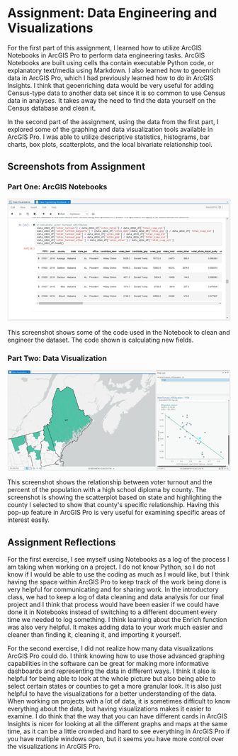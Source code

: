 # Assignment: Data Engineering and Visualizations

For the first part of this assignment, I learned how to utilize ArcGIS Notebooks in ArcGIS Pro to perform data engineering tasks. ArcGIS Notebooks are built using cells tha contain executable Python code, or explanatory text/media using Markdown. I also learned how to geoenrich data in ArcGIS Pro, which I had previously learned how to do in ArcGIS Insights. I think that geoenriching data would be very useful for adding Census-type data to another data set since it is so common to use Census data in analyses. It takes away the need to find the data yourself on the Census database and clean it.  

In the second part of the assignment, using the data from the first part, I explored some of the graphing and data visualization tools available in ArcGIS Pro. I was able to utilize descriptive statistics, histograms, bar charts, box plots, scatterplots, and the local bivariate relationship tool.

## Screenshots from Assignment

### Part One: ArcGIS Notebooks
![Screenshot of Notebooks](Notebook.png)

This screenshot shows some of the code used in the Notebook to clean and engineer the dataset. The code shown is calculating new fields.

### Part Two: Data Visualization
![Screenshot of Map](Maps.png)

This screenshot shows the relationship between voter turnout and the percent of the population with a high school diploma by county. The screenshot is showing the scatterplot based on state and highlighting the county I selected to show that county's specific relationship. Having this pop-up feature in ArcGIS Pro is very useful for examining specific areas of interest easily.

## Assignment Reflections

For the first exercise, I see myself using Notebooks as a log of the process I am taking when working on a project. I do not know Python, so I do not know if I would be able to use the coding as much as I would like, but I think having the space within ArcGIS Pro to keep track of the work being done is very helpful for communicating and for sharing work. In the introductory class, we had to keep a log of data cleaning and data analysis for our final project and I think that process would have been easier if we could have done it in Notebooks instead of switching to a different document every time we needed to log something. I think learning about the Enrich function was also very helpful. It makes adding data to your work much easier and cleaner than finding it, cleaning it, and importing it yourself.  

For the second exercise, I did not realize how many data visualizations ArcGIS Pro could do. I think knowing how to use those advanced graphing capabilities in the software can be great for making more informative dashboards and representing the data in different ways. I think it also is helpful for being able to look at the whole picture but also being able to select certain states or counties to get a more granular look. It is also just helpful to have the visualizations for a better understanding of the data. When working on projects with a lot of data, it is sometimes difficult to know everything about the data, but having visualizations makes it easier to examine. I do think that the way that you can have different cards in ArcGIS Insights is nicer for looking at all the different graphs and maps at the same time, as it can be a little crowded and hard to see everything in ArcGIS Pro if you have multiple windows open, but it seems you have more control over the visualizations in ArcGIS Pro.
